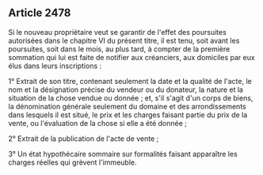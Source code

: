 Article 2478
----
Si le nouveau propriétaire veut se garantir de l'effet des poursuites autorisées
dans le chapitre VI du présent titre, il est tenu, soit avant les poursuites,
soit dans le mois, au plus tard, à compter de la première sommation qui lui est
faite de notifier aux créanciers, aux domiciles par eux élus dans leurs
inscriptions :

1° Extrait de son titre, contenant seulement la date et la qualité de l'acte, le
nom et la désignation précise du vendeur ou du donateur, la nature et la
situation de la chose vendue ou donnée ; et, s'il s'agit d'un corps de biens, la
dénomination générale seulement du domaine et des arrondissements dans lesquels
il est situé, le prix et les charges faisant partie du prix de la vente, ou
l'évaluation de la chose si elle a été donnée ;

2° Extrait de la publication de l'acte de vente ;

3° Un état hypothécaire sommaire sur formalités faisant apparaître les charges
réelles qui grèvent l'immeuble.
